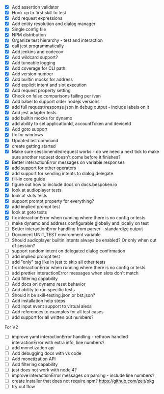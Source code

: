 - [X] Add assertion validator
- [X] Hook up to first skill to test
- [X] Add request expressions
- [X] Add entity resolution and dialog manager
- [X] Single config file
- [X] NPM distribution
- [X] Organize test hierarchy - test and interaction
- [X] call jest programmatically
- [X] Add jenkins and codecov
- [X] Add wildcard support?
- [X] Add tuneable logging
- [X] Add coverage for CLI path
- [X] Add version number
- [X] Add builtin mocks for address
- [X] Add explicit intent and slot execution
- [X] Add request property setting
- [X] Check on false comparisons failing per ivan
- [X] Add babel to support older nodejs versions
- [X] add full request/response json in debug output - include labels on it
- [X] Add jest adapter tests
- [X] add builtin mocks for dynamo
- [X] add ability to set applicationId, accountToken and deviceId
- [X] Add goto support
- [X] fix for windows
- [X] Updated bst command
- [X] create getting started
- [X] Make sure sessionendedrequest works - do we need a next tick to make sure another request doesn't come before it finishes?
- [x] Better interactionError messages on variable responses
- [x] add support for other operators
- [X] add support for sending intents to dialog delegate
- [X] fill-in core guide
- [X] figure out how to include docs on docs.bespoken.io
- [X] look at audioplayer tests
- [X] look at slots tests
- [X] support prompt property for everything?
- [X] add implied prompt test
- [X] look at goto tests
- [X] fix interactionError when running where there is no config or tests
- [ ] make dynamo and address configurable globally and locally on test
- [ ] Better interactionError handling from parser - standardize output
- [ ] Document UNIT_TEST environment variable
- [ ] Should audioplayer builtin intents always be enabled? Or only when out of session?
- [ ] support random intent on delegated dialog confirmation
- [ ] add implied prompt test
- [ ] add "only" tag like in jest to skip all other tests
- [ ] fix interactionError when running where there is no config or tests
- [ ] add prettier interactionError messages when slots don't match
- [ ] Add filtering capability
- [ ] Add docs on dynamo reset behavior
- [ ] Add ability to run specific tests
- [ ] Should it be skill-testing.json or bst.json?
- [ ] Add installation help steps
- [ ] Add input event support to virtual alexa
- [ ] Add references to examples for all test cases
- [ ] add support for all written out numbers?

For V2
- [ ] improve yaml interactionError handling - rethrow handled interactionError with extra info, line numbers?
- [ ] add monetization api
- [ ] Add debugging docs with vs code
- [ ] Add monetization API
- [ ] Add filtering capability
- [ ] jest does not work with node 4?
- [ ] improve interactionError messages on parsing - include line numbers?
- [ ] create installer that does not require npm? https://github.com/zeit/pkg
- [ ] try out flow